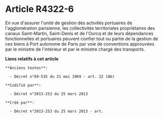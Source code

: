 # Article R4322-6

En vue d'assurer l'unité de gestion des activités portuaires de l'agglomération parisienne, les collectivités territoriales
propriétaires des canaux Saint-Martin, Saint-Denis et de l'Ourcq et de leurs dépendances fonctionnelles et portuaires peuvent
confier tout ou partie de la gestion de ces biens à Port autonome de Paris par voie de conventions approuvées par le ministre
de l'intérieur et par le ministre chargé des transports.

**Liens relatifs à cet article**

	**Anciens textes**:

	  - Décret n°69-535 du 21 mai 1969 - art. 22 (Ab)

	**Codifié par**:

	  - Décret n°2013-253 du 25 mars 2013

	**Créé par**:

	  - Décret n°2013-253 du 25 mars 2013 - art.
